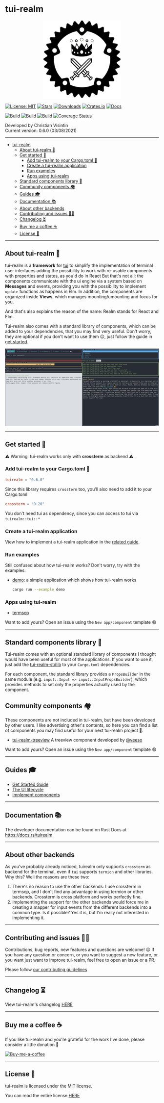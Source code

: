# tui-realm

<p align="center">
  <img src="docs/images/tui-realm.svg" width="256" height="256" />
</p>

[![License: MIT](https://img.shields.io/badge/License-MIT-teal.svg)](https://opensource.org/licenses/MIT) [![Stars](https://img.shields.io/github/stars/veeso/tui-realm.svg)](https://github.com/veeso/tui-realm) [![Downloads](https://img.shields.io/crates/d/tuirealm.svg)](https://crates.io/crates/tuirealm) [![Crates.io](https://img.shields.io/badge/crates.io-v0.6.0-orange.svg)](https://crates.io/crates/tuirealm) [![Docs](https://docs.rs/tuirealm/badge.svg)](https://docs.rs/tuirealm)  

[![Build](https://github.com/veeso/tui-realm/workflows/Linux/badge.svg)](https://github.com/veeso/tui-realm/actions) [![Build](https://github.com/veeso/tui-realm/workflows/MacOS/badge.svg)](https://github.com/veeso/tui-realm/actions) [![Build](https://github.com/veeso/tui-realm/workflows/Windows/badge.svg)](https://github.com/veeso/tui-realm/actions) [![Coverage Status](https://coveralls.io/repos/github/veeso/tui-realm/badge.svg?branch=main)](https://coveralls.io/github/veeso/tui-realm?branch=main)

Developed by Christian Visintin  
Current version: 0.6.0 (03/08/2021)

---

- [tui-realm](#tui-realm)
  - [About tui-realm 👑](#about-tui-realm-)
  - [Get started 🏁](#get-started-)
    - [Add tui-realm to your Cargo.toml 🦀](#add-tui-realm-to-your-cargotoml-)
    - [Create a tui-realm application](#create-a-tui-realm-application)
    - [Run examples](#run-examples)
    - [Apps using tui-realm](#apps-using-tui-realm)
  - [Standard components library 🎨](#standard-components-library-)
  - [Community components 🏘️](#community-components-️)
  - [Guides 🎓](#guides-)
  - [Documentation 📚](#documentation-)
  - [About other backends](#about-other-backends)
  - [Contributing and issues 🤝🏻](#contributing-and-issues-)
  - [Changelog ⏳](#changelog-)
  - [Buy me a coffee ☕](#buy-me-a-coffee-)
  - [License 📃](#license-)

---

## About tui-realm 👑

tui-realm is a **framework** for [tui](https://github.com/fdehau/tui-rs) to simplify the implementation of terminal user interfaces adding the possibility to work with re-usable components with properties and states, as you'd do in React But that's not all: the components communicate with the ui engine via a system based on **Messages** and events, providing you with the possibility to implement `update` functions as happens in Elm. In addition, the components are organized inside **Views**, which manages mounting/umounting and focus for you.

And that's also explains the reason of the name: Realm stands for React and Elm.

Tui-realm also comes with a standard library of components, which can be added to your dependencies, that you may find very useful. Don't worry, they are optional if you don't want to use them 😉, just follow the guide in [get started](#get-started-).

![Demo](docs/images/demo.gif)

---

## Get started 🏁

⚠ Warning: tui-realm works only with **crossterm** as backend ⚠

### Add tui-realm to your Cargo.toml 🦀

```toml
tuirealm = "0.6.0"
```

Since this library requires `crossterm` too, you'll also need to add it to your Cargo.toml

```toml
crossterm = "0.20"
```

You don't need tui as dependency, since you can access to tui via `tuirealm::tui::*`

### Create a tui-realm application

View how to implement a tui-realm application in the [related guide](docs/get-started.md).

### Run examples

Still confused about how tui-realm works? Don't worry, try with the examples:

- [demo](examples/demo.rs): a simple application which shows how tui-realm works

    ```sh
    cargo run --example demo
    ```

### Apps using tui-realm

- [termscp](https://github.com/veeso/termscp)

Want to add yours? Open an issue using the `New app/component` template 😄

---

## Standard components library 🎨

Tui-realm comes with an optional standard library of components I thought would have been useful for most of the applications.
If you want to use it, just add the [tui-realm-stdlib](https://crates.io/crates/tui-realm-stdlib) to your `Cargo.toml` dependencies.

For each component, the standard library provides a `PropsBuilder` in the same module (e.g. `input::Input => input::InputPropsBuilder`), which provides methods to set only the properties actually used by the component.

## Community components 🏘️

These components are not included in tui-realm, but have been developed by other users. I like advertising other's contents, so here you can find a list of components you may find useful for your next tui-realm project 💜.

- [tui-realm-treeview](https://github.com/veeso/tui-realm-treeview) A treeview component developed by [@veeso](https://github.com/veeso)

Want to add yours? Open an issue using the `New app/component` template 😄

---

## Guides 🎓

- [Get Started Guide](docs/get-started.md)
- [The UI lifecycle](docs/lifecycle.md)
- [Implement components](docs/new-components.md)

---

## Documentation 📚

The developer documentation can be found on Rust Docs at <https://docs.rs/tuirealm>

---

## About other backends

As you've probably already noticed, tuirealm only supports `crossterm` as backend for the terminal, even if `tui` supports `termion` and other libraries. Why this?
Well the reasons are these two:

1. There's no reason to use the other backends: I use crossterm in termscp, and I don't find any advantage in using termion or other backends. Crossterm is cross platform and works perfectly fine.
2. Implementing the support for the other backends would force me in creating a mapper for input events from the different backends into a common type. Is it possible? Yes it is, but I'm really not interested in implementing it.

---

## Contributing and issues 🤝🏻

Contributions, bug reports, new features and questions are welcome! 😉
If you have any question or concern, or you want to suggest a new feature, or you want just want to improve tui-realm, feel free to open an issue or a PR.

Please follow [our contributing guidelines](CONTRIBUTING.md)

---

## Changelog ⏳

View tui-realm's changelog [HERE](CHANGELOG.md)

---

## Buy me a coffee ☕

If you like tui-realm and you're grateful for the work I've done, please consider a little donation 🥳

[![Buy-me-a-coffee](https://img.buymeacoffee.com/button-api/?text=Buy%20me%20a%20coffee&emoji=&slug=veeso&button_colour=404040&font_colour=ffffff&font_family=Comic&outline_colour=ffffff&coffee_colour=FFDD00)](https://www.buymeacoffee.com/veeso)

---

## License 📃

tui-realm is licensed under the MIT license.

You can read the entire license [HERE](LICENSE)
